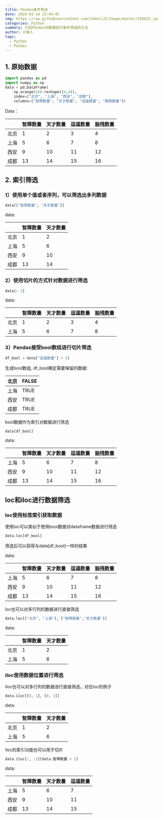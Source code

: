 ```yaml
---
title: Pandas条件筛选
date: 2020-03-14 23:44:41
img: https://raw.githubusercontent.com/JokerLJZ/Image/master/226625.jpg
categories: Python
summary: 介绍Pandas对数据进行条件筛选的方法
author: 火柴人
tags:
  - Python
  - Pandas
---
```


## 1. 原始数据

```python
import pandas as pd
import numpy as np
data = pd.DataFrame(
    np.arange(16).reshape((4,4)),
    index=["北京", "上海", "西安", "成都"],
    columns=["智障数量", "天才数量", "逗逼数量", "脑残数量"])
```

Data：

|    | 智障数量 |  天才数量 |  逗逼数量  | 脑残数量 |
|----|------|-------|--------|------|
| 北京 | 1    | 2     | 3      | 4    |
| 上海 | 5    | 6     | 7      | 8    |
| 西安 | 9    | 10    | 11     | 12   |
| 成都 | 13   | 14    | 15     | 16   |

## 2. 索引筛选

### 1）使用单个值或者序列，可以筛选出多列数据

```python
data[["智障数量", "天才数量"]]
```

data:

|    | 智障数量 |  天才数量 |
|----|------|-------|
| 北京 | 1    | 2     |
| 上海 | 5    | 6     |
| 西安 | 9    | 10    |
| 成都 | 13   | 14    |

### 2）使用切片的方式针对数据进行筛选

```python
data[: 2]
```

data:

|    | 智障数量 |  天才数量 |  逗逼数量  | 脑残数量 |
|----|------|-------|--------|------|
| 北京 | 1    | 2     | 3      | 4    |
| 上海 | 5    | 6     | 7      | 8    |

### 3）Pandas接受bool数组进行切片筛选

```python
df_bool = data["逗逼数量"] > 5]
```

生成bool数组, df_bool确定需要保留的数据:

| 北京 | FALSE |
|----|-------|
| 上海 | TRUE  |
| 西安 | TRUE  |
| 成都 | TRUE  |

bool数据作为索引对数据进行筛选

```python
data[df_bool]
```

data:

|    | 智障数量 |  天才数量 |  逗逼数量  | 脑残数量 |
|----|------|-------|--------|------|
| 上海 | 5    | 6     | 7      | 8    |
| 西安 | 9    | 10    | 11     | 12   |
| 成都 | 13   | 14    | 15     | 16   |

## loc和iloc进行数据筛选

### loc使用标签索引获取数据

使用loc可以类似于使用bool数据对dataframe数据进行筛选

```python
data.loc[df_bool]
```

筛选后可以获得与data[df_bool]一样的结果

data:

|    | 智障数量 |  天才数量 |  逗逼数量  | 脑残数量 |
|----|------|-------|--------|------|
| 上海 | 5    | 6     | 7      | 8    |
| 西安 | 9    | 10    | 11     | 12   |
| 成都 | 13   | 14    | 15     | 16   |

loc也可以对多行列的数据进行直接筛选

```python
data.loc[["北京", "上海"], ["智障数量","天才数量"]]
```

data:

|    | 智障数量 |  天才数量 |
|----|------|-------|
| 北京 | 1    | 2     |
| 上海 | 5    | 6     |

### iloc使用数据位置进行筛选

iloc也可以对多行列的数据进行直接筛选，对应loc的例子

```python
data.iloc[[0, 1], [0, 1]]
```

data:

|    | 智障数量 |  天才数量 |
|----|------|-------|
| 北京 | 1    | 2     |
| 上海 | 5    | 6     |

iloc的索引功能也可以用于切片

```python
data.iloc[:, :3][data.智障数量 > 1]
```

data:

|    | 智障数量 |  天才数量 |  逗逼数量  |
|----|------|-------|--------|
| 上海 | 5    | 6     | 7      |
| 西安 | 9    | 10    | 11     |
| 成都 | 13   | 14    | 15     |